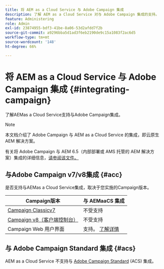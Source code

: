 ```yaml
---
title: 将 AEM as a Cloud Service 与 Adobe Campaign 集成
description: 了解 AEM as a Cloud Service 对与 Adob​e Campaign 集成的支持。
feature: Administering
role: Admin
exl-id: 23874955-bdf3-41be-8a06-53d2afdd7f2b
source-git-commit: a9296bba5d1ad3f6eb2190de9c15a1083f2ac6d5
workflow-type: tm+mt
source-wordcount: '148'
ht-degree: 66%

---
```



# 将 AEM as a Cloud Service 与 Adobe Campaign 集成 {#integrating-campaign}

了解AEMas a Cloud Service支持与Adobe Campaign集成。

>[!NOTE]
>
>本文档介绍了 Adob&#x200B;e Campaign 与 AEM as a Cloud Service 的集成，即云原生 AEM 解决方案。
>
>有关将 Adob&#x200B;e Campaign 与 AEM 6.5（内部部署或 AMS 托管的 AEM 解决方案）集成的详细信息，[请参阅该文件。](https://experienceleague.adobe.com/docs/experience-manager-65/administering/integration/campaign.html)

## 与Adobe Campaign v7/v8集成 {#acc}

是否支持与AEMas a Cloud Service集成，取决于您实施的Campaign版本。

| Campaign版本 | 与 AEMaaCS 集成 |
|---|---|
| [Campaign Classicv7](https://experienceleague.adobe.com/docs/campaign-classic.html) | 不受支持 |
| [Campaign v8（客户端控制台）](https://experienceleague.adobe.com/docs/campaign-v8.html) | 不受支持 |
| Campaign Web 用户界面 | 支持。 [了解详情](https://experienceleague.adobe.com/docs/campaign-web/v8/integrations/aem-assets.html) |


## 与 Adob&#x200B;e Campaign Standard 集成 {#acs}

AEM as a Cloud Service 不支持与 [Adobe Campaign Standard](https://experienceleague.adobe.com/docs/campaign-standard.html) (ACS) 集成。
